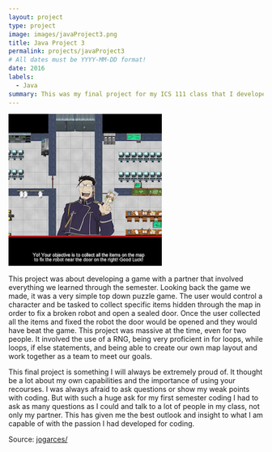 ```yaml
---
layout: project
type: project
image: images/javaProject3.png
title: Java Project 3
permalink: projects/javaProject3
# All dates must be YYYY-MM-DD format!
date: 2016
labels:
  - Java
summary: This was my final project for my ICS 111 class that I developed with my partner Dylan Kong.
---
```


<div class="ui small rounded images">
  <img class="ui image" src="../images/javaProject3.png ">
</div>

This project was about developing a game with a partner that involved everything we learned through the semester. Looking back the game we made, it was a very simple top down puzzle game. The user would control a character and be tasked to collect specific items hidden through the map in order to fix a broken robot and open a sealed door. Once the user collected all the items and fixed the robot the door would be opened and they would have beat the game. This project was massive at the time, even for two people. It involved the use of a RNG, being very proficient in for loops, while loops, if else statements, and being able to create our own map layout and work together as a team to meet our goals.

This final project is something I will always be extremely proud of.  It thought be a lot about my own capabilities and the importance of using your recourses. I was always afraid to ask questions or show my weak points with coding. But with such a huge ask for my first semester coding I had to ask as many questions as I could and talk to a lot of people in my class, not only my partner. This has given me the best outlook and insight to what I am capable of with the passion I had developed for coding.

Source: <a href="https://www.youtube.com/watch?v=11zyL9VGmBI"><i class="large github icon "></i>jogarces/</a>
